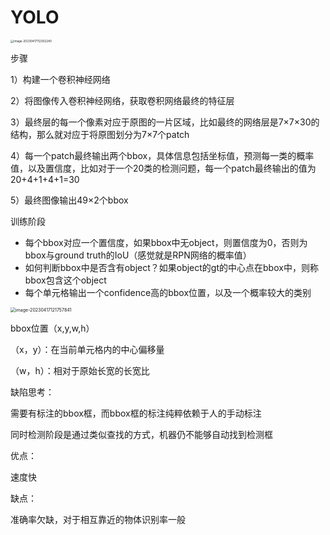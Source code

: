 # YOLO

<img src="https://wth-markdown-image.oss-cn-beijing.aliyuncs.com/markdown_img/image-20230417112302240.png" alt="image-20230417112302240" style="zoom: 33%;" />

步骤

1）构建一个卷积神经网络

2）将图像传入卷积神经网络，获取卷积网络最终的特征层

3）最终层的每一个像素对应于原图的一片区域，比如最终的网络层是7×7×30的结构，那么就对应于将原图划分为7×7个patch

4）每一个patch最终输出两个bbox，具体信息包括坐标值，预测每一类的概率值，以及置信度，比如对于一个20类的检测问题，每一个patch最终输出的值为20+4+1+4+1=30

5）最终图像输出49×2个bbox



训练阶段

- 每个bbox对应一个置信度，如果bbox中无object，则置信度为0，否则为bbox与ground truth的IoU（感觉就是RPN网络的概率值）
- 如何判断bbox中是否含有object？如果object的gt的中心点在bbox中，则称bbox包含这个object
- 每个单元格输出一个confidence高的bbox位置，以及一个概率较大的类别

<img src="https://wth-markdown-image.oss-cn-beijing.aliyuncs.com/markdown_img/image-20230417121757841.png" alt="image-20230417121757841" style="zoom: 50%;" />



bbox位置（x,y,w,h）

（x，y）：在当前单元格内的中心偏移量

（w，h）：相对于原始长宽的长宽比





缺陷思考：

需要有标注的bbox框，而bbox框的标注纯粹依赖于人的手动标注

同时检测阶段是通过类似查找的方式，机器仍不能够自动找到检测框



优点：

速度快

缺点：

准确率欠缺，对于相互靠近的物体识别率一般







